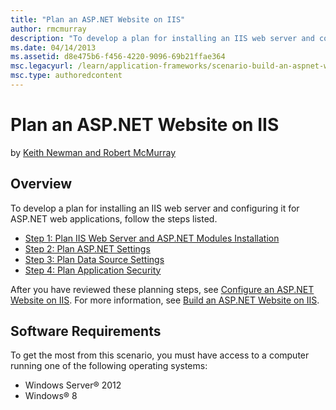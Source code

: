 ```yaml
---
title: "Plan an ASP.NET Website on IIS"
author: rmcmurray
description: "To develop a plan for installing an IIS web server and configuring it for ASP.NET web applications, follow the steps listed."
ms.date: 04/14/2013
ms.assetid: d8e475b6-f456-4220-9096-69b21ffae364
msc.legacyurl: /learn/application-frameworks/scenario-build-an-aspnet-website-on-iis/plan-an-asp-net-website-on-iis
msc.type: authoredcontent
---
```

# Plan an ASP.NET Website on IIS

by [Keith Newman and Robert McMurray](https://github.com/rmcmurray)

## Overview

To develop a plan for installing an IIS web server and configuring it for ASP.NET web applications, follow the steps listed.

- [Step 1: Plan IIS Web Server and ASP.NET Modules Installation](planning-step-1-plan-iis-web-server-and-asp-net-modules-installation.md)
- [Step 2: Plan ASP.NET Settings](planning-step-2-plan-asp-net-settings.md)
- [Step 3: Plan Data Source Settings](planning-step-3-plan-data-source-settings.md)
- [Step 4: Plan Application Security](planning-step-4-plan-application-security.md)

After you have reviewed these planning steps, see [Configure an ASP.NET Website on IIS](configure-an-asp-net-website-on-iis.md). For more information, see [Build an ASP.NET Website on IIS](overview-build-an-asp-net-website-on-iis.md).

## Software Requirements

To get the most from this scenario, you must have access to a computer running one of the following operating systems:

- Windows Server® 2012
- Windows® 8
